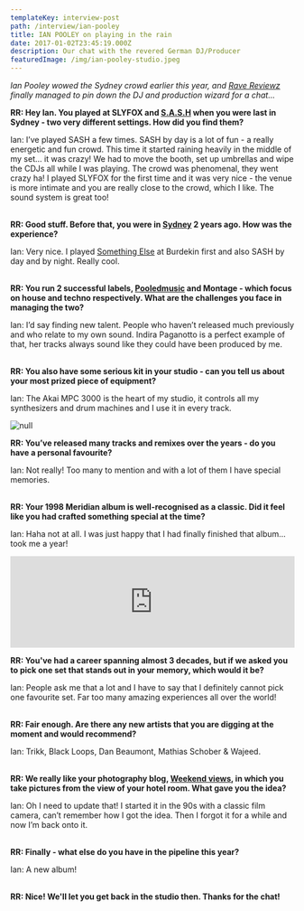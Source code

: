```yaml
---
templateKey: interview-post
path: /interview/ian-pooley
title: IAN POOLEY on playing in the rain
date: 2017-01-02T23:45:19.000Z
description: Our chat with the revered German DJ/Producer
featuredImage: /img/ian-pooley-studio.jpeg
---
```

_Ian Pooley wowed the Sydney crowd earlier this year, and [Rave Reviewz](https://magazine.ravereviewz.net) finally managed to pin down the DJ and production wizard for a chat..._

**RR: Hey Ian. You played at SLYFOX and [S.A.S.H](https://magazine.ravereviewz.net/interview/kerry-wallace) when you were last in Sydney - two very different settings. How did you find them?**

Ian: I’ve played SASH a few times. SASH by day is a lot of fun - a really energetic and fun crowd. This time it started raining heavily in the middle of my set... it was crazy! We had to move the booth, set up umbrellas and wipe the CDJs all while I was playing. The crowd was phenomenal, they went crazy ha! I played SLYFOX for the first time and it was very nice - the venue is more intimate and you are really close to the crowd, which I like. The sound system is great too! 
<br><br>

**RR: Good stuff. Before that, you were in [Sydney](https://www.ravereviewz.net/Events-Location/Sydney) 2 years ago. How was the experience?**

Ian: Very nice. I played [Something Else](https://ravereviewz.net.au/interview/alex-dimitr%C3%B6ff-something-else) at Burdekin first and also SASH by day and by night. Really cool.
<br><br>

**RR: You run 2 successful labels, [Pooledmusic](https://www.facebook.com/Pooledmusic) and Montage - which focus on house and techno respectively. What are the challenges you face in managing the two?**

Ian: I’d say finding new talent. People who haven’t released much previously and who relate to my own sound. Indira Paganotto is a perfect example of that, her tracks always sound like they could have been produced by me.
<br><br>

**RR: You also have some serious kit in your studio - can you tell us about your most prized piece of equipment?**

Ian: The Akai MPC 3000 is the heart of my studio, it controls all my synthesizers and drum machines and I use it in every track.

![null](/img/ian-pooley.jpg)

**RR: You’ve released many tracks and remixes over the years - do you have a personal favourite?**

Ian: Not really! Too many to mention and with a lot of them I have special memories.
<br><br>

**RR: Your 1998 Meridian album is well-recognised as a classic. Did it feel like you had crafted something special at the time?**

Ian: Haha not at all. I was just happy that I had finally finished that album... took me a year!

<iframe src="https://embed.beatport.com/?id=8052127&type=track" width="100%" height="162" frameborder="0" scrolling="no" style="max-width:600px;"></iframe>

**RR: You've had a career spanning almost 3 decades, but if we asked you to pick one set that stands out in your memory, which would it be?**

Ian: People ask me that a lot and I have to say that I definitely cannot pick one favourite set. Far too many amazing experiences all over the world!
<br><br>

**RR: Fair enough. Are there any new artists that you are digging at the moment and would recommend?**

Ian: Trikk, Black Loops, Dan Beaumont, Mathias Schober & Wajeed.
<br><br>

**RR: We really like your photography blog, [Weekend views](http://weekendviews.tumblr.com/), in which you take pictures from the view of your hotel room. What gave you the idea?**

Ian: Oh I need to update that! I started it in the 90s with a classic film camera, can’t remember how I got the idea. Then I forgot it for a while and now I’m back onto it.
<br><br>

**RR: Finally - what else do you have in the pipeline this year?**

Ian: A new album!
<br><br>

**RR: Nice! We'll let you get back in the studio then. Thanks for the chat!**
